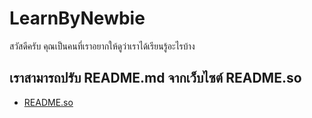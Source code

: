 # LearnByNewbie
สวัสดีครับ คุณเป็นคนที่เราอยากให้ดูว่าเราได้เรียนรู้อะไรบ้าง

## เราสามารถปรับ README.md จากเว็บไซต์ README.so
- [README.so](https://readme.so/editor)